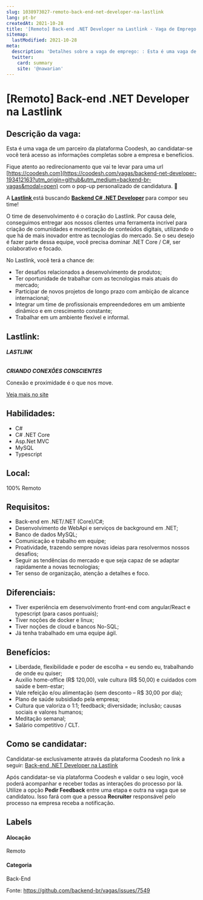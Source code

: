 ```yaml
---
slug: 1038973027-remoto-back-end-net-developer-na-lastlink
lang: pt-br
createdAt: 2021-10-28
title: '[Remoto] Back-end .NET Developer na Lastlink - Vaga de Emprego'
sitemap:
  lastModified: 2021-10-28
meta:
  description: 'Detalhes sobre a vaga de emprego: : Esta é uma vaga de um parceiro da plataforma Coodesh, ao candidatar-se você terá acesso as informações completas sobre a empresa e benefícios.  Fique atento ao redirecionamento que vai te levar para uma url [https://coodesh.com](https://coodesh.com/vagas/backend-net-developer-193412163?utm_origin=github&utm_medium=backend-br-vagas&modal=open) com o pop-up personalizado de candidatura. 👋 <p>A <a href="https://lastlink.com/" target="_self"><strong><ins>Lastlink </ins></strong><strong> </strong></a> está buscando <strong><ins>Backend C# .NET Developer</ins></strong><strong> </strong>para compor seu time!</p> <p>O time de desenvolvimento é o coração do Lastlink. Por causa dele, conseguimos entregar aos nossos clientes uma ferramenta incrível para criação de comunidades e monetização de conteúdos digitais, utilizando o que há de mais inovador entre as tecnologias do mercado. Se o seu desejo é fazer parte dessa equipe, você precisa dominar .NET Core / C#, ser colaborativo e focado.</p> <p>No Lastlink, você terá a chance de:</p> <ul> <li>Ter desafios relacionados a desenvolvimento de produtos;</li> <li>Ter oportunidade de trabalhar com as tecnologias mais atuais do mercado;</li> <li>Participar de novos projetos de longo prazo com ambição de alcance internacional;</li> <li>Integrar um time de profissionais empreendedores em um ambiente dinâmico e em crescimento constante;</li> <li>Trabalhar em um ambiente flexível e informal.</li> </ul>'
  twitter:
    card: summary
    site: '@nawarian'
---
```


# [Remoto] Back-end .NET Developer na Lastlink

## Descrição da vaga: 
Esta é uma vaga de um parceiro da plataforma Coodesh, ao candidatar-se você terá acesso as informações completas sobre a empresa e benefícios.


Fique atento ao redirecionamento que vai te levar para uma url [https://coodesh.com](https://coodesh.com/vagas/backend-net-developer-193412163?utm_origin=github&utm_medium=backend-br-vagas&modal=open) com o pop-up personalizado de candidatura. 👋
<p>A <a href="https://lastlink.com/" target="_self"><strong><ins>Lastlink </ins></strong><strong> </strong></a> está buscando <strong><ins>Backend C# .NET Developer</ins></strong><strong> </strong>para compor seu time!</p>
<p>O time de desenvolvimento é o coração do Lastlink. Por causa dele, conseguimos entregar aos nossos clientes uma ferramenta incrível para criação de comunidades e monetização de conteúdos digitais, utilizando o que há de mais inovador entre as tecnologias do mercado. Se o seu desejo é fazer parte dessa equipe, você precisa dominar .NET Core / C#, ser colaborativo e focado.</p>
<p>No Lastlink, você terá a chance de:</p>
<ul>
<li>Ter desafios relacionados a desenvolvimento de produtos;</li>
<li>Ter oportunidade de trabalhar com as tecnologias mais atuais do mercado;</li>
<li>Participar de novos projetos de longo prazo com ambição de alcance internacional;</li>
<li>Integrar um time de profissionais empreendedores em um ambiente dinâmico e em crescimento constante;</li>
<li>Trabalhar em um ambiente flexível e informal.</li>
</ul>

## Lastlink: 
 <h6><strong>LASTLINK</strong></h6>
<p><strong><em>CRIANDO CONEXÕES CONSCIENTES</em></strong></p>
<p>Conexão e proximidade é o que nos move.</p><a href='https://coodesh.com/empresas/lastlink'>Veja mais no site</a>

 ## Habilidades: 
 - C# 
- C# .NET Core 
- Asp.Net MVC 
- MySQL 
- Typescript
## Local: 
 100% Remoto
## Requisitos: 
 -  Back-end em .NET/.NET (Core)/C#; 
- Desenvolvimento de WebApi e serviços de background em .NET; 
- Banco de dados MySQL; 
- Comunicação e trabalho em equipe; 
- Proatividade, trazendo sempre novas ideias para resolvermos nossos desafios; 
- Seguir as tendências do mercado e que seja capaz de se adaptar rapidamente a novas tecnologias; 
- Ter senso de organização, atenção a detalhes e foco.
## Diferenciais: 
 - Tiver experiência em desenvolvimento front-end com angular/React e typescript (para casos pontuais); 
- Tiver noções de docker e linux; 
- Tiver noções de cloud e bancos No-SQL; 
- Já tenha trabalhado em uma equipe ágil.
## Benefícios: 
 - Liberdade, flexibilidade e poder de escolha = eu sendo eu, trabalhando de onde eu quiser; 
- Auxilio home-office (R$ 120,00), vale cultura (R$ 50,00) e cuidados com saúde e bem-estar;  
- Vale refeição e/ou alimentação (sem desconto – R$ 30,00 por dia); 
- Plano de saúde subsidiado pela empresa; 
- Cultura que valoriza o 1:1; feedback; diversidade; inclusão; causas sociais e valores humanos; 
- Meditação semanal; 
- Salário competitivo / CLT.
## Como se candidatar:
Candidatar-se exclusivamente através da plataforma Coodesh no link a seguir: [Back-end .NET Developer na Lastlink](https://coodesh.com/vagas/backend-net-developer-193412163?utm_origin=github&utm_medium=backend-br-vagas&modal=open)


Após candidatar-se via plataforma Coodesh e validar o seu login, você poderá acompanhar e receber todas as interações do processo por lá. Utilize a opção **Pedir Feedback** entre uma etapa e outra na vaga que se candidatou. Isso fará com que a pessoa **Recruiter** responsável pelo processo na empresa receba a notificação.
## Labels
#### Alocação
Remoto
#### Categoria
Back-End

Fonte: https://github.com/backend-br/vagas/issues/7549